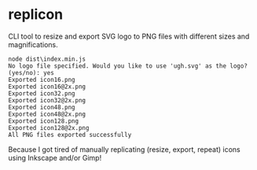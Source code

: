 # replicon
CLI tool to resize and export SVG logo to PNG files with different sizes and magnifications.

```
node dist\index.min.js
No logo file specified. Would you like to use 'ugh.svg' as the logo? (yes/no): yes
Exported icon16.png
Exported icon16@2x.png
Exported icon32.png
Exported icon32@2x.png
Exported icon48.png
Exported icon48@2x.png
Exported icon128.png
Exported icon128@2x.png
All PNG files exported successfully
```

Because I got tired of manually replicating (resize, export, repeat) icons using Inkscape and/or Gimp!

